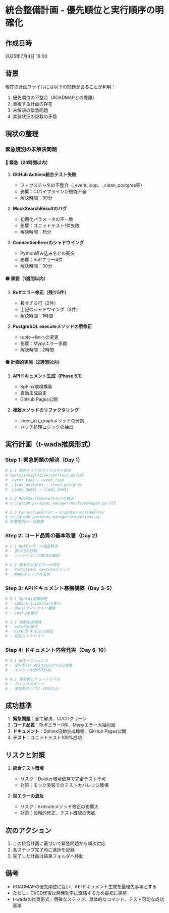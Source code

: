 # 統合整備計画 - 優先順位と実行順序の明確化

## 作成日時
2025年7月4日 18:00

## 背景
現在の計画ファイルには以下の問題があることが判明：
1. 優先順位の不整合（ROADMAPとの乖離）
2. 重複する計画の存在
3. 未解決の緊急問題
4. 実装状況の記載の矛盾

## 現状の整理

### 緊急度別の未解決問題

#### 🔴 緊急（24時間以内）
1. **GitHub Actions統合テスト失敗**
   - フィクスチャ名の不整合（_event_loop、_clean_postgres等）
   - 影響：CIパイプラインが機能不全
   - 解決時間：30分

2. **MockSearchResultのバグ**
   - 初期化パラメータの不一致
   - 影響：ユニットテスト1件失敗
   - 解決時間：15分

3. **ConnectionErrorのシャドウイング**
   - Python組み込み名との衝突
   - 影響：Ruffエラー4件
   - 解決時間：30分

#### 🟡 重要（1週間以内）
1. **Ruffエラー修正（残り5件）**
   - 長すぎる行（2件）
   - 上記のシャドウイング（3件）
   - 解決時間：1時間

2. **PostgreSQL executeメソッドの型修正**
   - tuple→listへの変更
   - 影響：Mypyエラー多数
   - 解決時間：2時間

#### 🟢 計画的実施（2週間以内）
1. **APIドキュメント生成（Phase 5.1）**
   - Sphinx環境構築
   - 自動生成設定
   - GitHub Pages公開

2. **複雑メソッドのリファクタリング**
   - store_ast_graphメソッドの分割
   - バッチ処理ロジックの抽出

## 実行計画（t-wada推奨形式）

### Step 1: 緊急問題の解決（Day 1）
```bash
# 1.1 統合テストのフィクスチャ修正
# tests/integration/conftest.py:147
# _event_loop → event_loop
# _clean_postgres → clean_postgres
# _clean_neo4j → clean_neo4j

# 1.2 MockSearchResultのバグ修正
# src/graph_postgres_manager/mocks/manager.py:375

# 1.3 ConnectionError → GraphConnectionError
# src/graph_postgres_manager/exceptions.py
# 影響箇所の一括置換
```

### Step 2: コード品質の基本改善（Day 2）
```bash
# 2.1 Ruffエラーの完全解消
# - 長い行の分割
# - シャドウイング解消の確認

# 2.2 基本的な型エラーの修正
# - PostgreSQL executeメソッド
# - Noneチェックの追加
```

### Step 3: APIドキュメント基盤構築（Day 3-5）
```bash
# 3.1 Sphinx初期設定
# - sphinx-quickstart実行
# - docs/ディレクトリ構成
# - conf.py設定

# 3.2 自動生成環境
# - autodoc設定
# - GitHub Actions設定
# - 初回ビルドテスト
```

### Step 4: ドキュメント内容充実（Day 6-10）
```bash
# 4.1 APIリファレンス
# - 全Public APIのdocstring改善
# - モジュール別RST作成

# 4.2 使用例とチュートリアル
# - クイックスタート
# - 実践的サンプル（5件以上）
```

## 成功基準
1. **緊急問題**：全て解決、CI/CDグリーン
2. **コード品質**：Ruffエラー0件、Mypyエラー大幅削減
3. **ドキュメント**：Sphinx自動生成稼働、GitHub Pages公開
4. **テスト**：ユニットテスト100%成功

## リスクと対策
1. **統合テスト環境**
   - リスク：Docker環境依存で完全テスト不可
   - 対策：モック実装でのテストカバレッジ確保

2. **型エラーの波及**
   - リスク：executeメソッド修正の影響大
   - 対策：段階的修正、テスト確認の徹底

## 次のアクション
1. この統合計画に基づいて緊急問題から順次対応
2. 各ステップ完了時に進捗を記録
3. 完了した計画は結果フォルダへ移動

## 備考
- ROADMAPの優先順位に従い、APIドキュメント生成を最優先事項とする
- ただし、CI/CD修復は開発効率に直結するため最初に実施
- t-wadaの推奨形式：明確なステップ、具体的なコマンド、テスト可能な成功基準